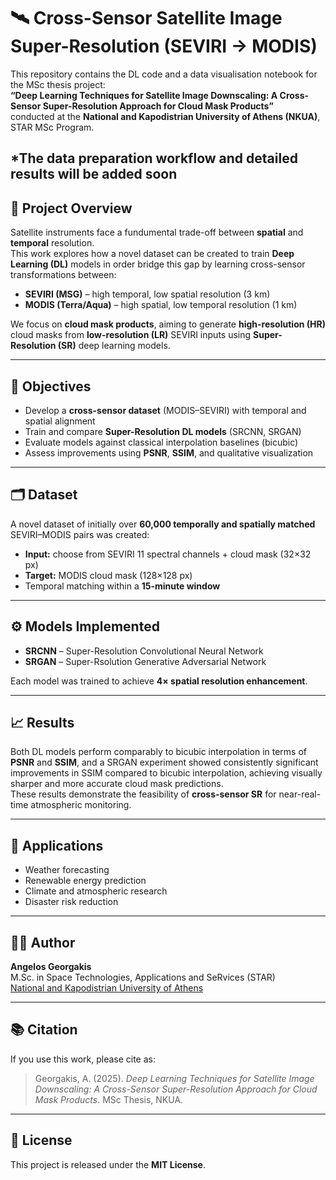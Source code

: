 # 🛰️ Cross-Sensor Satellite Image Super-Resolution (SEVIRI → MODIS)

This repository contains the DL code and a data visualisation notebook for the MSc thesis project:  
**“Deep Learning Techniques for Satellite Image Downscaling: A Cross-Sensor Super-Resolution Approach for Cloud Mask Products”**  
conducted at the **National and Kapodistrian University of Athens (NKUA)**, STAR MSc Program.

*The data preparation workflow and detailed results will be added soon
---

## 🎯 Project Overview

Satellite instruments face a fundumental trade-off between **spatial** and **temporal** resolution.  
This work explores how a novel dataset can be created to train **Deep Learning (DL)** models
in order bridge this gap by learning cross-sensor transformations between:

- **SEVIRI (MSG)** – high temporal, low spatial resolution (3 km)  
- **MODIS (Terra/Aqua)** – high spatial, low temporal resolution (1 km)

We focus on **cloud mask products**, aiming to generate **high-resolution (HR)** cloud masks from **low-resolution (LR)** SEVIRI inputs using **Super-Resolution (SR)** deep learning models.

---

## 🧠 Objectives

- Develop a **cross-sensor dataset** (MODIS–SEVIRI) with temporal and spatial alignment  
- Train and compare **Super-Resolution DL models** (SRCNN, SRGAN)  
- Evaluate models against classical interpolation baselines (bicubic)  
- Assess improvements using **PSNR**, **SSIM**, and qualitative visualization  

---

## 🗂️ Dataset

A novel dataset of initially over **60,000 temporally and spatially matched** SEVIRI–MODIS pairs was created:
- **Input:** choose from SEVIRI 11 spectral channels + cloud mask (32×32 px)
- **Target:** MODIS cloud mask (128×128 px)
- Temporal matching within a **15-minute window**

---

## ⚙️ Models Implemented

- **SRCNN** – Super-Resolution Convolutional Neural Network  
- **SRGAN** – Super-Rsolution Generative Adversarial Network  

Each model was trained to achieve **4× spatial resolution enhancement**.

---

## 📈 Results

Both DL models perform comparably to bicubic interpolation in terms of **PSNR** and **SSIM**, and a SRGAN experiment showed consistently significant improvements in SSIM compared to bicubic interpolation, achieving visually sharper and more accurate cloud mask predictions.  
These results demonstrate the feasibility of **cross-sensor SR** for near-real-time atmospheric monitoring.

---

## 🧩 Applications

- Weather forecasting  
- Renewable energy prediction  
- Climate and atmospheric research  
- Disaster risk reduction  

---

## 🧑‍💻 Author

**Angelos Georgakis**  
M.Sc. in Space Technologies, Applications and SeRvices (STAR)  
[National and Kapodistrian University of Athens](https://en.uoa.gr/)

---

## 📚 Citation

If you use this work, please cite as:

> Georgakis, A. (2025). *Deep Learning Techniques for Satellite Image Downscaling: A Cross-Sensor Super-Resolution Approach for Cloud Mask Products*. MSc Thesis, NKUA.

---

## 📜 License

This project is released under the **MIT License**. 
